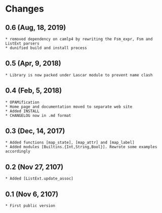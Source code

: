 # Changes

## 0.6 (Aug, 18, 2019)
    * removed dependency on camlp4 by rewriting the Fsm_expr, Fsm and ListExt parsers
    * dunified build and install process
    
## 0.5 (Apr, 9, 2018)
	* Library is now packed under Lascar module to prevent name clash
    
## 0.4 (Feb, 5, 2018)
	* OPAMification
	* Home page and documentation moved to separate web site
	* Added INSTALL
	* CHANGELOG now in .md format
	
## 0.3 (Dec, 14, 2017)
	* Added functions [map_state], [map_attr] and [map_label]
	* Added modules [Builtins.{Int,String,Bool}]. Rewrote some examples accordingly
	
## 0.2 (Nov 27, 2107)
    * Added [ListExt.update_assoc]
	
## 0.1 (Nov 6, 2107)
    * First public version
